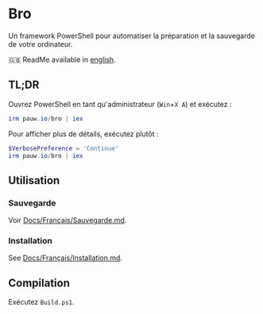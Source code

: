 # Bro

Un framework PowerShell pour automatiser la préparation et la sauvegarde de votre ordinateur.

🇬🇧 ReadMe available in [english](https://github.com/Pauwlo/Bro).

## TL;DR

Ouvrez PowerShell en tant qu'administrateur (`Win`+`X A`) et exécutez :

```powershell
irm pauw.io/bro | iex
```

Pour afficher plus de détails, exécutez plutôt :

```powershell
$VerbosePreference = 'Continue'
irm pauw.io/bro | iex
```

## Utilisation

### Sauvegarde

Voir [Docs/Français/Sauvegarde.md](https://github.com/Pauwlo/Bro/blob/main/Docs/Français/Sauvegarde.md).

### Installation

See [Docs/Français/Installation.md](https://github.com/Pauwlo/Bro/blob/main/Docs/Français/Installation.md).

## Compilation

Exécutez `Build.ps1`.
